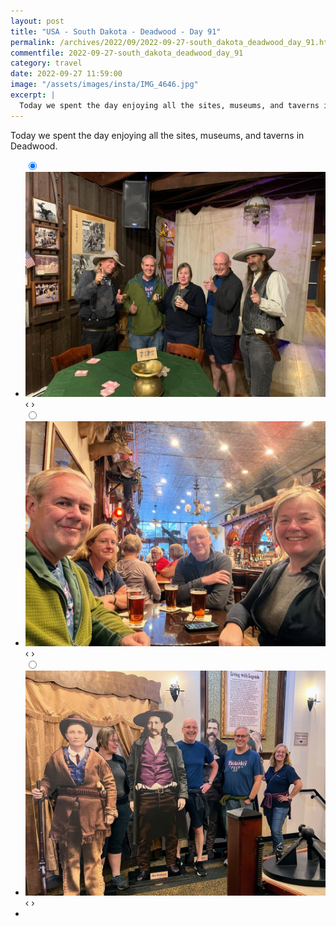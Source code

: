 ```yaml
---
layout: post
title: "USA - South Dakota - Deadwood - Day 91"
permalink: /archives/2022/09/2022-09-27-south_dakota_deadwood_day_91.html
commentfile: 2022-09-27-south_dakota_deadwood_day_91
category: travel
date: 2022-09-27 11:59:00
image: "/assets/images/insta/IMG_4646.jpg"
excerpt: |
  Today we spent the day enjoying all the sites, museums, and taverns in Deadwood.
---
```


Today we spent the day enjoying all the sites, museums, and taverns in Deadwood.

<ul class="slides">
    <input type="radio" name="radio-btn" id="img-1" checked="checked" />
    <li class="slide-container">
        <div class="slide">
          <a href="/assets/images/insta/baabb207-4d71-43d1-92e5-314f47860d8a.jpg"><img src="/assets/images/insta/baabb207-4d71-43d1-92e5-314f47860d8a.jpg" /></a>
        </div>
        <div class="nav">
             <label for="img-3" class="prev">&#x2039;</label>
             <label for="img-2" class="next">&#x203a;</label>
         </div>
    </li>    <input type="radio" name="radio-btn" id="img-2"  />
    <li class="slide-container">
        <div class="slide">
          <a href="/assets/images/insta/IMG_4646.jpg"><img src="/assets/images/insta/IMG_4646.jpg" /></a>
        </div>
        <div class="nav">
             <label for="img-1" class="prev">&#x2039;</label>
             <label for="img-3" class="next">&#x203a;</label>
         </div>
    </li>
    <input type="radio" name="radio-btn" id="img-3" />
    <li class="slide-container">
        <div class="slide">
          <a href="/assets/images/insta/IMG_4639.jpg"><img src="/assets/images/insta/IMG_4639.jpg" /></a>
        </div>
        <div class="nav">
             <label for="img-2" class="prev">&#x2039;</label>
             <label for="img-1" class="next">&#x203a;</label>
         </div>
    </li>
  <li class="nav-dots">
      <label for="img-1" class="nav-dot" id="img-dot-1"></label>      <label for="img-2" class="nav-dot" id="img-dot-2"></label>
      <label for="img-3" class="nav-dot" id="img-dot-3"></label>
  </li>
</ul>

